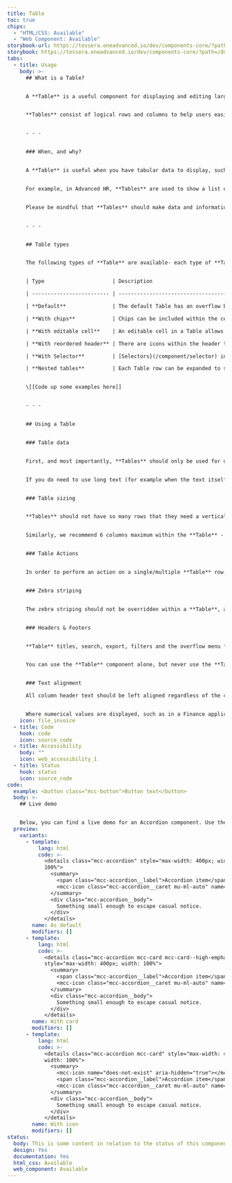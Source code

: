```yaml
---
title: Table
toc: true
chips:
  - "HTML/CSS: Available"
  - "Web Component: Available"
storybook-url: https://tessera.oneadvanced.io/dev/components-core/?path=/docs/html-button--as-default
storybook: https://tessera.oneadvanced.io/dev/components-core/?path=/docs/html-accordion--as-default
tabs:
  - title: Usage
    body: >-
      ## What is a Table?


      A **Table** is a useful component for displaying and editing large amounts of data like statistics, employee clock ins, holidays, etc. Data displayed within a table is both organised and customisable.


      **Tables** consist of logical rows and columns to help users easily find and reference sections of data.


      - - -


      ### When, and why?


      A **Table** is useful when you have tabular data to display, such as data for charts. **Tables** can help users easily digest large amounts of data, and can be especially useful when a user might need to edit this data or find a specific piece easily.


      For example, in Advanced HR, **Tables** are used to show a list of how many holidays you have booked and when they are. You can then perform a series of actions on each of these specific rows.


      Please be mindful that **Tables** should make data and information easier to digest information, not harder.


      - - -


      ## Table types


      The following types of **Table** are available- each type of **Table** also allows you to include a subheading:


      | Type                      | Description                                                                                                                                                                                                                     |

      | ------------------------- | ------------------------------------------------------------------------------------------------------------------------------------------------------------------------------------------------------------------------------- |

      | **Default**               | The default Table has an overflow button to enable actions to be performed on a specific selected row                                                                                                                           |

      | **With chips**            | Chips can be included within the cells of a Table to help with quick references, break up repetitive information and/or quickly show different statuses of the date (e.g. positive or negative)                                 |

      | **With editable cell**    | An editable cell in a Table allows users to edit the data within a specific cell                                                                                                                                                |

      | **With reordered header** | There are icons within the header to allow the user to reorder the content of that specific column either alphabetically or numerically, depending on the content                                                               |

      | **With Selector**         | [Selectors}(/component/selector) in Tables are there to help with selecting rows, in order to interact with specific cells - the Selector highlights the desired cells and helps the user visualise the impact of their actions |

      | **Nested tables**         | Each Table row can be expanded to show additional information                                                                                                                                                                   |


      \[[Code up some examples here]]


      - - -


      ## Using a Table


      ### Table data


      First, and most importantly, **Tables** should only be used for data. Data can contain words, but long sentences of text within a table should be avoided. 


      If you do need to use long text (for example when the text itself is a piece of data, like a reason for an absence when an employee has booked holiday), the text should be truncated in order to give the user an overview of the information. However, a **[Tooltip](/components/tooltip/)** should be used to reveal all of the information within that particular cell.


      ### Table sizing


      **Tables** should not have so many rows that they need a vertical scroll bar - pagination should be used instead as part of the footer **Table** pattern. **Tables** should have at least 13 rows before using pagination.


      Similarly, we recommend 6 columns maximum within the **Table** -  some products may need more, but it may be worth reviewing the product's information architecture when creating **Tables** to ensure that all columns are necessary for the user experience.


      ### Table Actions


      In order to perform an action on a single/multiple **Table** row, you can access the overflow menu and actions will appear in there. To perform multiple actions, user the overflow menu in the header, this will contain the actions that you can perform on those items selected only.


      ### Zebra striping


      The zebra striping should not be overridden within a **Table**, as it is there to help users scan and follow the **Table's** content easier - it is also helpful in maintaining accessibility standards of your product. 


      ### Headers & Footers


      **Table** titles, search, export, filters and the overflow menu for triggering whole **Table** actions etc. must be paired with the **Table header** component. Similarly, **Pagination** should be used with the **Table footer** component. Both of these components fall under the **[Table pattern](patterns/table)**.


      You can use the **Table** component alone, but never use the **Table header** or **Table footer** components without the **Table** component.


      ### Text alignment

      All column header text should be left aligned regardless of the content below it.  This improves its usability as the text is easier to scan.  The data text should always be left aligned also with one exception.  


      Where numerical values are displayed, such as in a Finance application where you may have wholes numbers or decimals, these should always be right aligned.  This improves the user's ability to review numerical data quickly.  The header for these rows remains left aligned.
    icon: file_invoice
  - title: Code
    hook: code
    icon: source_code
  - title: Accessibility
    body: ""
    icon: web_accessibility_1
  - title: Status
    hook: status
    icon: source_code
code:
  example: <button class="mcc-button">Button text</button>
  body: >-
    ## Live demo


    Below, you can find a live demo for an Accordion component. Use the drop-down menus and radio buttons to view the different Button Types and Variants.
  preview:
    variants:
      - template:
          lang: html
          code: >-
            <details class="mcc-accordion" style="max-width: 400px; width:
            100%">
              <summary>
                <span class="mcc-accordion__label">Accordion item</span>
                <mcc-icon class="mcc-accordion__caret mu-ml-auto" name="angle_down" aria-hidden="true"></mcc-icon>
              </summary>
              <div class="mcc-accordion__body">
                Something small enough to escape casual notice.
              </div>
            </details>
        name: As default
        modifiers: []
      - template:
          lang: html
          code: >-
            <details class="mcc-accordion mcc-card mcc-card--high-emphasis"
            style="max-width: 400px; width: 100%">
              <summary>
                <span class="mcc-accordion__label">Accordion item</span>
                <mcc-icon class="mcc-accordion__caret mu-ml-auto" name="angle_down" aria-hidden="true"></mcc-icon>
              </summary>
              <div class="mcc-accordion__body">
                Something small enough to escape casual notice.
              </div>
            </details>
        name: With card
        modifiers: []
      - template:
          lang: html
          code: >-
            <details class="mcc-accordion mcc-card" style="max-width: 400px;
            width: 100%">
              <summary>
                <mcc-icon name="does-not-exist" aria-hidden="true"></mcc-icon>
                <span class="mcc-accordion__label">Accordion item</span>
                <mcc-icon class="mcc-accordion__caret mu-ml-auto" name="angle_down" aria-hidden="true"></mcc-icon>
              </summary>
              <div class="mcc-accordion__body">
                Something small enough to escape casual notice.
              </div>
            </details>
        name: With icon
        modifiers: []
status:
  body: This is some content in relation to the status of this component.
  design: Yes
  documentation: Yes
  html_css: Available
  web_component: Available
---
```

